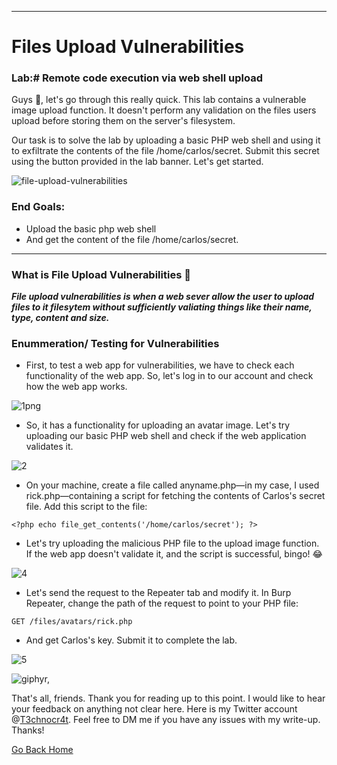 ***
# Files Upload Vulnerabilities
### Lab:# Remote code execution via web shell upload

Guys 👋, let's go through this really quick. This lab contains a vulnerable image upload function. It doesn't perform any validation on the files users upload before storing them on the server's filesystem.

Our task is to solve the lab by uploading a basic PHP web shell and using it to exfiltrate the contents of the file /home/carlos/secret. Submit this secret using the button provided in the lab banner. Let's get started.

![file-upload-vulnerabilities](https://github.com/T3chnocr4t/T3chnocr4t.github.io/assets/115868619/3f8b05e5-8766-4750-9915-5f9eddd9d5a3)

### End Goals:
- Upload the basic php web shell
- And get the content of the file /home/carlos/secret.

***
### What is File Upload Vulnerabilities 🤔
**_File upload vulnerabilities is when a web sever allow the user to upload files to it filesytem without sufficiently valiating things like their name, type, content and size._**

### Enummeration/ Testing for Vulnerabilities

- First, to test a web app for vulnerabilities, we have to check each functionality of the web app. So, let's log in to our account and check how the web app works.

![1png](https://github.com/T3chnocr4t/T3chnocr4t.github.io/assets/115868619/64d4e598-babd-4cb8-b902-bc3bfdd75a73)

- So, it has a functionality for uploading an avatar image. Let's try uploading our basic PHP web shell and check if the web application validates it.

![2](https://github.com/T3chnocr4t/T3chnocr4t.github.io/assets/115868619/fea27cf2-e7ee-4056-91e1-c31ac89a98bd)

- On your machine, create a file called anyname.php—in my case, I used rick.php—containing a script for fetching the contents of Carlos's secret file. Add this script to the file:
```
<?php echo file_get_contents('/home/carlos/secret'); ?>
```
- Let's try uploading the malicious PHP file to the upload image function. If the web app doesn't validate it, and the script is successful, bingo! 😂

![4](https://github.com/T3chnocr4t/T3chnocr4t.github.io/assets/115868619/399f8b00-0bde-4ad5-9541-bf9065fd309d)

- Let's send the request to the Repeater tab and modify it. In Burp Repeater, change the path of the request to point to your PHP file:
```
GET /files/avatars/rick.php
```
- And get Carlos's key. Submit it to complete the lab.

![5](https://github.com/T3chnocr4t/T3chnocr4t.github.io/assets/115868619/6378c5d6-d287-4639-8e7c-eea0294957b1)

![giphyr,](https://github.com/T3chnocr4t/T3chnocr4t.github.io/assets/115868619/8ca76684-b3b6-41c1-af87-4e440330d37f)

That's all, friends. Thank you for reading up to this point. I would like to hear your feedback on anything not clear here. Here is my Twitter account @[T3chnocr4t](https://twitter.com/T3chnocr4t). Feel free to DM me if you have any issues with my write-up. Thanks!

[Go Back Home](https://t3chnocr4t.github.io/)
